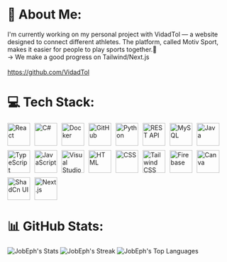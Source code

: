 # 💫 About Me:
I'm currently working on my personal project with VidadTol — a website designed to connect different athletes. The platform, called Motiv Sport, makes it easier for people to play sports together.🤸</br>
-> We make a good progress on Tailwind/Next.js</br>
</br>
https://github.com/VidadTol

# 💻 Tech Stack:
<div style="display: flex; align-items: flex-start; flex-wrap: wrap; gap: 10px;">
  <img src="https://techstack-generator.vercel.app/react-icon.svg" alt="React" width="51" height="51" />
  <img src="https://techstack-generator.vercel.app/csharp-icon.svg" alt="C#" width="51" height="51" />
  <img src="https://techstack-generator.vercel.app/docker-icon.svg" alt="Docker" width="51" height="51" />
  <img src="https://techstack-generator.vercel.app/github-icon.svg" alt="GitHub" width="51" height="51" />
  <img src="https://techstack-generator.vercel.app/python-icon.svg" alt="Python" width="51" height="51" />
  <img src="https://techstack-generator.vercel.app/restapi-icon.svg" alt="REST API" width="51" height="51" />
  <img src="https://techstack-generator.vercel.app/mysql-icon.svg" alt="MySQL" width="51" height="51" />
  <img src="https://techstack-generator.vercel.app/java-icon.svg" alt="Java" width="51" height="51" />
  <img src="https://techstack-generator.vercel.app/ts-icon.svg" alt="TypeScript" width="51" height="51" />

  
  <img src="https://techstack-generator.vercel.app/js-icon.svg" alt="JavaScript" width="51" height="51" />
  <img src="https://raw.githubusercontent.com/marwin1991/profile-technology-icons/refs/heads/main/icons/visual_studio_code.png" alt="Visual Studio Code" width="51" height="51" />
  <img src="https://raw.githubusercontent.com/marwin1991/profile-technology-icons/refs/heads/main/icons/html.png" alt="HTML" width="51" height="51" />
  <img src="https://raw.githubusercontent.com/marwin1991/profile-technology-icons/refs/heads/main/icons/css.png" alt="CSS" width="51" height="51" />
  <img src="https://raw.githubusercontent.com/marwin1991/profile-technology-icons/refs/heads/main/icons/tailwind_css.png" alt="Tailwind CSS" width="51" height="51" />
  <img src="https://raw.githubusercontent.com/marwin1991/profile-technology-icons/refs/heads/main/icons/firebase.png" alt="Firebase" width="51" height="51" />
  <img src="https://raw.githubusercontent.com/marwin1991/profile-technology-icons/refs/heads/main/icons/canva.png" alt="Canva" width="51" height="51" />
  <img src="https://raw.githubusercontent.com/marwin1991/profile-technology-icons/refs/heads/main/icons/shadcn_ui.png" alt="ShadCn UI" width="51" height="51" />
  <img src="https://raw.githubusercontent.com/marwin1991/profile-technology-icons/refs/heads/main/icons/next_js.png" alt="Next.js" width="51" height="51" />
</div>

# 📊 GitHub Stats:
![JobEph's Stats](https://github-readme-stats.vercel.app/api?username=JobEph&theme=blue-green&show_icons=true&hide_border=false&count_private=true)
![JobEph's Streak](https://github-readme-streak-stats.herokuapp.com/?user=JobEph&theme=blue-green&hide_border=false)
![JobEph's Top Languages](https://github-readme-stats.vercel.app/api/top-langs/?username=JobEph&theme=blue-green&show_icons=true&hide_border=false&layout=compact)
